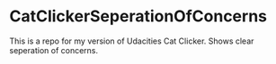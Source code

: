 # CatClickerSeperationOfConcerns
This is a repo for my version of Udacities Cat Clicker. Shows clear seperation of concerns.